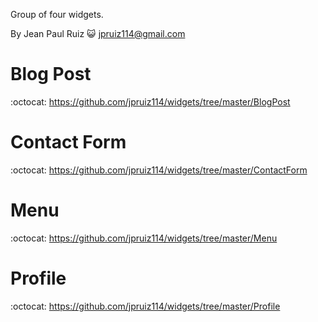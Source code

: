 Group of four widgets.

By Jean Paul Ruiz :smiley_cat: <jpruiz114@gmail.com>

# Blog Post

:octocat: https://github.com/jpruiz114/widgets/tree/master/BlogPost

# Contact Form

:octocat: https://github.com/jpruiz114/widgets/tree/master/ContactForm

# Menu

:octocat: https://github.com/jpruiz114/widgets/tree/master/Menu

# Profile

:octocat: https://github.com/jpruiz114/widgets/tree/master/Profile

